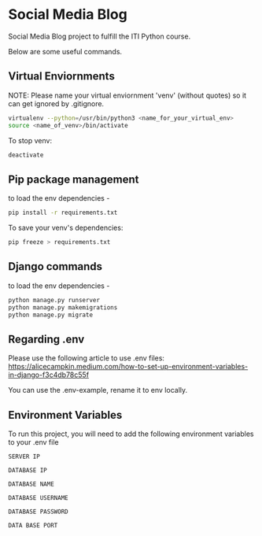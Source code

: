 # Social Media Blog

Social Media Blog project to fulfill the ITI Python course.

Below are some useful commands.

## Virtual Enviornments

NOTE: Please name your virtual enviornment 'venv' (without quotes) so it can get ignored by .gitignore.

```bash
virtualenv --python=/usr/bin/python3 <name_for_your_virtual_env>
source <name_of_venv>/bin/activate
```

To stop venv:

```bash
deactivate
```

## Pip package management

to load the env dependencies -

```bash
pip install -r requirements.txt
```

To save your venv's dependencies:

```bash
pip freeze > requirements.txt
```

## Django commands

to load the env dependencies -

```bash
python manage.py runserver
python manage.py makemigrations
python manage.py migrate
```

## Regarding .env

Please use the following article to use .env files:
https://alicecampkin.medium.com/how-to-set-up-environment-variables-in-django-f3c4db78c55f

You can use the .env-example, rename it to env locally.

## Environment Variables

To run this project, you will need to add the following environment variables to your .env file

`SERVER IP`

`DATABASE IP`

`DATABASE NAME`

`DATABASE USERNAME`

`DATABASE PASSWORD`

`DATA BASE PORT`
